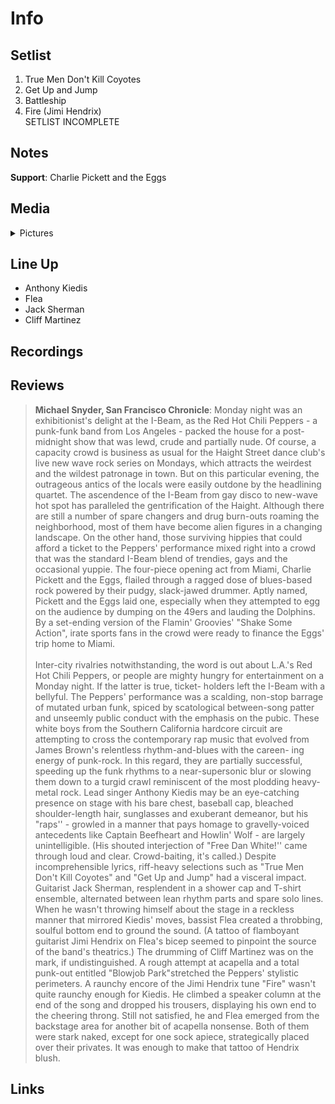# Info

## Setlist

1. True Men Don't Kill Coyotes
2. Get Up and Jump
3. Battleship
4. Fire (Jimi Hendrix)
<br>SETLIST INCOMPLETE

## Notes

**Support**: Charlie Pickett and the Eggs

## Media 

<details>
  <summary>Pictures</summary>
  <img alt="Flyer" title="Flyer" src="19850107f.jpg" height="200" />
  <img alt="Clipping" title="Clipping" src="19850107a.jpg" height="200" />  
</details>

## Line Up

* Anthony Kiedis
* Flea
* Jack Sherman
* Cliff Martinez

## Recordings

## Reviews

> **Michael Snyder, San Francisco Chronicle**:
Monday night was an exhibitionist's delight at the I-Beam, as the Red Hot Chili Peppers - a punk-funk band from Los Angeles - packed the house for a post-midnight show that was lewd, crude and partially nude. Of course, a capacity crowd is business as usual for the Haight Street dance club's live new wave rock series on Mondays, which attracts the weirdest and the wildest patronage in town. But on this particular evening, the outrageous antics of the locals were easily outdone by the headlining quartet.
The ascendence of the I-Beam from gay disco to new-wave hot spot has paralleled the gentrification of the Haight. Although there are still a number of spare changers and drug burn-outs roaming the neighborhood, most of them have become alien figures in a changing landscape. On the other hand, those surviving hippies that could afford a ticket to the Peppers' performance mixed right into a crowd that was the standard I-Beam blend of trendies, gays and the occasional yuppie.
The four-piece opening act from Miami, Charlie Pickett and the Eggs, flailed through a ragged dose of blues-based rock powered by their pudgy, slack-jawed drummer. Aptly named, Pickett and the Eggs laid one, especially when they attempted to egg on the audience by dumping on the 49ers and lauding the Dolphins. By a set-ending version of the Flamin' Groovies' "Shake Some Action", irate sports fans in the crowd were ready to finance the Eggs' trip home to Miami.
<br><br>Inter-city rivalries notwithstanding, the word is out about L.A.'s Red Hot Chili Peppers, or people are mighty hungry for entertainment on a Monday night. If the latter is true, ticket- holders left the I-Beam with a bellyful. The Peppers' performance was a scalding, non-stop barrage of mutated urban funk, spiced by scatological between-song patter and unseemly public conduct with the emphasis on the pubic.
These white boys from the Southern California hardcore circuit are attempting to cross the contemporary rap music that evolved from James Brown's relentless rhythm-and-blues with the careen- ing energy of punk-rock. In this regard, they are partially successful, speeding up the funk rhythms to a near-supersonic blur or slowing them down to a turgid crawl reminiscent of the most plodding heavy-metal rock.
Lead singer Anthony Kiedis may be an eye-catching presence on stage with his bare chest, baseball cap, bleached shoulder-length hair, sunglasses and exuberant demeanor, but his "raps'' - growled in a manner that pays homage to gravelly-voiced antecedents like Captain Beefheart and Howlin' Wolf - are largely unintelligible. (His shouted interjection of "Free Dan White!'' came through loud and clear. Crowd-baiting, it's called.)
Despite incomprehensible lyrics, riff-heavy selections such as "True Men Don't Kill Coyotes" and "Get Up and Jump" had a visceral impact. Guitarist Jack Sherman, resplendent in a shower cap and T-shirt ensemble, alternated between lean rhythm parts and spare solo lines.
When he wasn't throwing himself about the stage in a reckless manner that mirrored Kiedis' moves, bassist Flea created a throbbing, soulful bottom end to ground the sound. (A tattoo of flamboyant guitarist Jimi Hendrix on Flea's bicep seemed to pinpoint the source of the band's theatrics.) The drumming of Cliff Martinez was on the mark, if undistinguished.
A rough attempt at acapella and a total punk-out entitled "Blowjob Park"stretched the Peppers' stylistic perimeters. A raunchy encore of the Jimi Hendrix tune "Fire" wasn't quite raunchy enough for Kiedis. He climbed a speaker column at the end of the song and dropped his trousers, displaying his own end to the cheering throng.
Still not satisfied, he and Flea emerged from the backstage area for another bit of acapella nonsense. Both of them were stark naked, except for one sock apiece, strategically placed over their privates.
It was enough to make that tattoo of Hendrix blush.

## Links